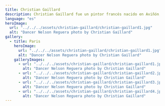 ```yaml
---
title: Christian Gaillard
description: Christian Gaillard fue un pintor francés nacido en Aviñón, Francia. En el mundo del arte, ciertas colaboraciones trascienden el lienzo, creando un diálogo entre artista y musa que cautiva la esencia del torero. Así es la encantadora asociación entre el modelo y bailarín Nelson Reguera y el célebre pintor Christian Gaillard.
language: "es"
heroImage:
  url: "../../../assets/christian-gaillard/christian-gaillard1.jpg"
  alt: "Dancer Nelson Reguera photo by Christian Gaillard"
gallery:
  - title: Paris
    heroImage:
      url: "../../../assets/christian-gaillard/christian-gaillard1.jpg"
      alt: "Dancer Nelson Reguera photo by Christian Gaillard"
    galleryImages:
      - url: "../../../assets/christian-gaillard/christian-gaillard1.jpg"
        alt: "Dancer Nelson Reguera photo by Christian Gaillard"
      - url: "../../../assets/christian-gaillard/christian-gaillard2.jpg"
        alt: "Dancer Nelson Reguera photo by Christian Gaillard"
      - url: "../../../assets/christian-gaillard/christian-gaillard3.jpg"
        alt: "Dancer Nelson Reguera photo by Christian Gaillard"
      - url: "../../../assets/christian-gaillard/christian-gaillard4.jpg"
        alt: "Dancer Nelson Reguera photo by Christian Gaillard"
---
```

